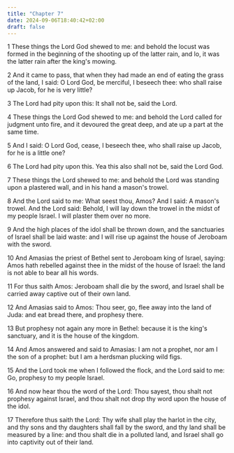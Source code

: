 ```yaml
---
title: "Chapter 7"
date: 2024-09-06T18:40:42+02:00
draft: false
---
```




1 These things the Lord God shewed to me: and behold the locust was formed in the beginning of the shooting up of the latter rain, and lo, it was the latter rain after the king's mowing.

2 And it came to pass, that when they had made an end of eating the grass of the land, I said: O Lord God, be merciful, I beseech thee: who shall raise up Jacob, for he is very little?

3 The Lord had pity upon this: It shall not be, said the Lord.

4 These things the Lord God shewed to me: and behold the Lord called for judgment unto fire, and it devoured the great deep, and ate up a part at the same time.

5 And I said: O Lord God, cease, I beseech thee, who shall raise up Jacob, for he is a little one?

6 The Lord had pity upon this. Yea this also shall not be, said the Lord God.

7 These things the Lord shewed to me: and behold the Lord was standing upon a plastered wall, and in his hand a mason's trowel.

8 And the Lord said to me: What seest thou, Amos? And I said: A mason's trowel. And the Lord said: Behold, I will lay down the trowel in the midst of my people Israel. I will plaster them over no more.

9 And the high places of the idol shall be thrown down, and the sanctuaries of Israel shall be laid waste: and I will rise up against the house of Jeroboam with the sword.

10 And Amasias the priest of Bethel sent to Jeroboam king of Israel, saying: Amos hath rebelled against thee in the midst of the house of Israel: the land is not able to bear all his words.

11 For thus saith Amos: Jeroboam shall die by the sword, and Israel shall be carried away captive out of their own land.

12 And Amasias said to Amos: Thou seer, go, flee away into the land of Juda: and eat bread there, and prophesy there.

13 But prophesy not again any more in Bethel: because it is the king's sanctuary, and it is the house of the kingdom.

14 And Amos answered and said to Amasias: I am not a prophet, nor am I the son of a prophet: but I am a herdsman plucking wild figs.

15 And the Lord took me when I followed the flock, and the Lord said to me: Go, prophesy to my people Israel.

16 And now hear thou the word of the Lord: Thou sayest, thou shalt not prophesy against Israel, and thou shalt not drop thy word upon the house of the idol.

17 Therefore thus saith the Lord: Thy wife shall play the harlot in the city, and thy sons and thy daughters shall fall by the sword, and thy land shall be measured by a line: and thou shalt die in a polluted land, and Israel shall go into captivity out of their land.

